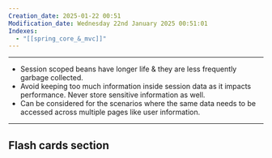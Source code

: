 ```yaml
---
Creation_date: 2025-01-22 00:51
Modification_date: Wednesday 22nd January 2025 00:51:01
Indexes:
  - "[[spring_core_&_mvc]]"
---
```


----

- Session scoped beans have longer life & they are less frequently garbage collected.
- Avoid keeping too much information inside session data as it impacts performance. Never store sensitive information as well.
- Can be considered for the scenarios where the same data needs to be accessed across multiple pages like user information.



















---
## Flash cards section

